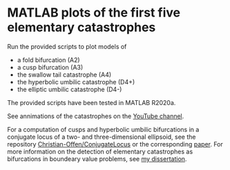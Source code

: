 # MATLAB plots of the first five elementary catastrophes

Run the provided scripts to plot models of

- a fold bifurcation (A2)
- a cusp bifurcation (A3)
- the swallow tail catastrophe (A4)
- the hyperbolic umbilic catastrophe (D4+)
- the elliptic umbilic catastrophe (D4-)

The provided scripts have been tested in MATLAB R2020a.

See annimations of the catastrophes on the [YouTube channel](https://www.youtube.com/channel/UCDZO7Vn4HynLKHkcSv7UWfA).

For a computation of cusps and hyperbolic umbilic bifurcations in a conjugate locus of a two- and three-dimensional ellipsoid, see the repository [Christian-Offen/ConjugateLocus](Christian-Offen/ConjugateLocus) or the corresponding [paper](https://doi.org/10.1016/j.ifacol.2021.11.099).
For more information on the detection of elementary catastrophes as bifurcations in boundeary value problems, see [my dissertation](http://hdl.handle.net/10179/16155).


